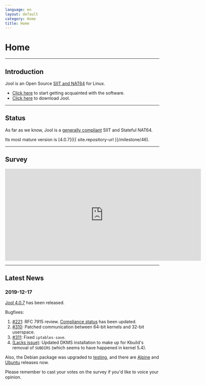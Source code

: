 ```yaml
---
language: en
layout: default
category: Home
title: Home
---
```


# Home

-------------------

## Introduction

Jool is an Open Source [SIIT and NAT64](intro-xlat.html) for Linux.

* [Click here](documentation.html) to start getting acquainted with the software.
* [Click here](download.html) to download Jool.

-------------------

## Status

As far as we know, Jool is a [generally compliant](intro-jool.html#compliance) SIIT and Stateful NAT64.

Its most mature version is [4.0.7]({{ site.repository-url }}/milestone/46).

-------------------

## Survey

<iframe src="https://docs.google.com/forms/d/e/1FAIpQLSe_9_wBttFGd9aJ7lKXiJvIN7wWZm_C6yy3gU0Ttepha275nQ/viewform?embedded=true" width="640" height="300" frameborder="0" marginheight="0" marginwidth="0">Loading…</iframe>

-------------------

## Latest News

### 2019-12-17

[Jool 4.0.7](download.html) has been released.

Bugfixes:

1. [#221](https://github.com/NICMx/Jool/issues/221): RFC 7915 review. [Compliance status](file:///home/ydahhrk/git/jool/docs/_site/en/intro-jool.html#compliance) has been updated.
2. [#310](https://github.com/NICMx/Jool/issues/310): Patched communication between 64-bit kernels and 32-bit userspace.
3. [#311](https://github.com/NICMx/Jool/issues/311): Fixed `iptables-save`.
4. [(Lacks issue)](https://www.mail-archive.com/debian-bugs-dist@lists.debian.org/msg1715936.html): Updated DKMS installation to make up for Kbuild's removal of `SUBDIRS` (which seems to have happened in kernel 5.4).

Also, the Debian package was upgraded to [testing](https://wiki.debian.org/DebianTesting), and there are [Alpine](alpine-linux.html) and [Ubuntu](https://launchpad.net/ubuntu/+source/jool) releases now.

Please remember to cast your votes on the survey if you'd like to voice your opinion.
